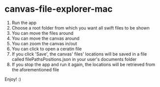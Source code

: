 # canvas-file-explorer-mac

1. Run the app
2. Choose a root folder from which you want all swift files to be shown
3. You can move the files around
4. You can move the canvas around
5. You can zoom the canvas in/out
6. You can click to open a ceratin file
7. If you click 'Save', the canvas' files' locations will be saved in a file called filePathsPositions.json in your user's documents folder
8. If you stop the app and run it again, the locations will be retrieved from the aforementioned file

Enjoy! :)
